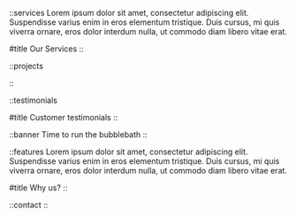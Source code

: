 ::services
Lorem ipsum dolor sit amet, consectetur adipiscing elit. Suspendisse varius enim in eros elementum tristique. Duis cursus, mi quis viverra ornare, eros dolor interdum nulla, ut commodo diam libero vitae erat.

#title
Our Services
::

::projects

::

::testimonials

#title
Customer testimonials
::

::banner
Time to run the bubblebath
::

::features
Lorem ipsum dolor sit amet, consectetur adipiscing elit. Suspendisse varius enim in eros elementum tristique. Duis cursus, mi quis viverra ornare, eros dolor interdum nulla, ut commodo diam libero vitae erat.

#title
Why us?
::

::contact
::
